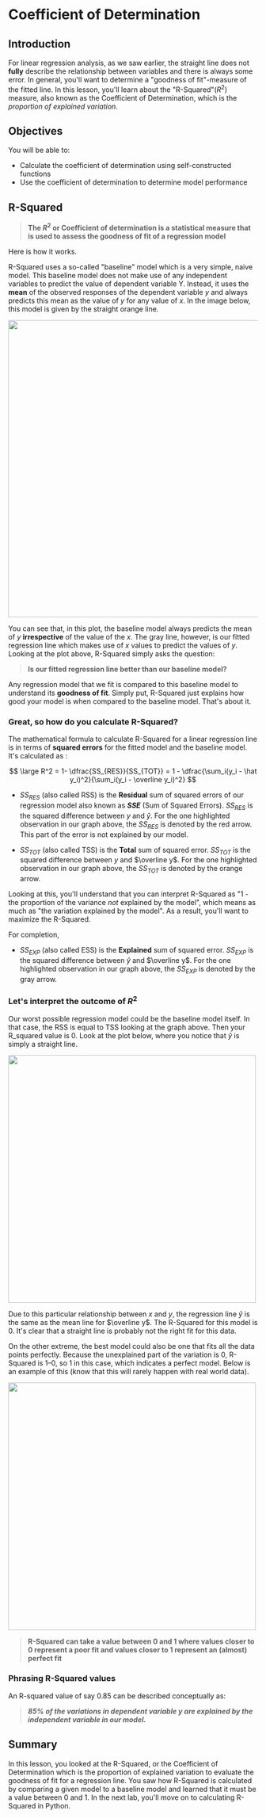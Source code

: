 # Coefficient of Determination

## Introduction
For linear regression analysis, as we saw earlier, the straight line does not **fully** describe the relationship between variables and there is always some error. In general, you'll want to determine a "goodness of fit"-measure of the fitted line. In this lesson, you'll learn about the "R-Squared"($R^2$) measure, also known as the Coefficient of Determination, which is the *proportion of explained variation*.

## Objectives
You will be able to:

* Calculate the coefficient of determination using self-constructed functions
* Use the coefficient of determination to determine model performance

## R-Squared
> **The $R^2$ or Coefficient of determination is a statistical measure that is used to assess the goodness of fit of a regression model**

Here is how it works. 

R-Squared uses a so-called "baseline" model which is a very simple, naive model. This baseline model does not make use of any independent variables to predict the value of dependent variable Y. Instead, it uses the **mean** of the observed responses of the dependent variable $y$ and always predicts this mean as the value of $y$ for any value of $x$. In the image below, this model is given by the straight orange line.


<img src="https://curriculum-content.s3.amazonaws.com/data-science/images/linreg_rsq.png" width="600">

You can see that, in this plot, the baseline model always predicts the mean of $y$ **irrespective** of the value of the $x$. The gray line, however, is our fitted regression line which makes use of $x$ values to predict the values of $y$. Looking at the plot above, R-Squared simply asks the question:

>**Is our fitted regression line better than our baseline model?**

Any regression model that we fit is compared to this baseline model to understand its **goodness of fit**. Simply put, R-Squared just explains how good your model is when compared to the baseline model. That's about it. 

### Great, so how do you calculate R-Squared?

The mathematical formula to calculate R-Squared for a linear regression line is in terms of **squared errors** for the fitted model and the baseline model. It's calculated as :

$$ \large R^2 = 1- \dfrac{SS_{RES}}{SS_{TOT}} = 1 - \dfrac{\sum_i(y_i - \hat y_i)^2}{\sum_i(y_i - \overline y_i)^2} $$

* $SS_{RES}$ (also called RSS) is the **Residual** sum of squared errors of our regression model also known as **$SSE$** (Sum of Squared Errors). $SS_{RES}$ is the squared difference between $y$ and $\hat y$. For the one highlighted observation in our graph above, the $SS_{RES}$ is denoted by the red arrow. This part of the error is not explained by our model.


* $SS_{TOT}$ (also called TSS) is the **Total** sum of squared error. $SS_{TOT}$ is the squared difference between $y$ and $\overline y$. For the one highlighted observation in our graph above, the $SS_{TOT}$ is denoted by the orange arrow.

Looking at this, you'll understand that you can interpret R-Squared as "1 - the proportion of the variance _not_ explained by the model", which means as much as "the variation explained by the model". As a result, you'll want to maximize the R-Squared.

For completion, 

* $SS_{EXP}$ (also called ESS) is the **Explained** sum of squared error. $SS_{EXP}$ is the squared difference between $\hat y$ and $\overline y$. For the one highlighted observation in our graph above, the $SS_{EXP}$ is denoted by the gray arrow.


### Let's interpret the outcome of $R^2$

Our worst possible regression model could be the baseline model itself. In that case, the RSS is equal to TSS looking at the graph above. Then your R_squared value is 0. Look at the plot below, where you notice that $\hat y$ is simply a straight line.

<img src="https://curriculum-content.s3.amazonaws.com/data-science/images/rs5.png" width="500">


Due to this particular relationship between $x$ and $y$, the regression line $\hat y$ is the same as the mean line for $\overline y$. The R-Squared for this model is 0. It's clear that a straight line is probably not the right fit for this data.

On the other extreme, the best model could also be one that fits all the data points perfectly. Because the unexplained part of the variation is 0, R-Squared is 1–0, so 1 in this case, which indicates a perfect model. Below is an example of this (know that this will rarely happen with real world data).


<img src="https://curriculum-content.s3.amazonaws.com/data-science/images/rs6.png" width="500">

> **R-Squared can take a value between 0 and 1 where values closer to 0 represent a poor fit and values closer to 1 represent an (almost) perfect fit**

### Phrasing R-Squared values 

An R-squared value of say 0.85 can be described conceptually as: 

> ***85% of the variations in dependent variable $y$ are explained by the independent variable in our model.***

## Summary 
In this lesson, you looked at the R-Squared, or the Coefficient of Determination which is the proportion of explained variation to evaluate the goodness of fit for a regression line. You saw how R-Squared is calculated by comparing a given model to a baseline model and learned that it must be a value between 0 and 1. In the next lab, you'll move on to calculating R-Squared in Python. 
